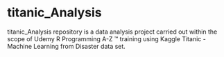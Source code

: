 # titanic_Analysis
titanic_Analysis repository is a data analysis project carried out within the scope of Udemy R Programming A-Z ™ training using Kaggle Titanic - Machine Learning from Disaster data set.
